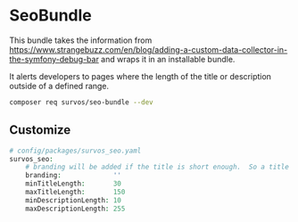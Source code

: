 # SeoBundle

This bundle takes the information from https://www.strangebuzz.com/en/blog/adding-a-custom-data-collector-in-the-symfony-debug-bar and wraps it in an installable bundle.

It alerts developers to pages where the length of the title or description outside of a defined range.

```bash
composer req survos/seo-bundle --dev
```

## Customize

```php
# config/packages/survos_seo.yaml
survos_seo:
    # branding will be added if the title is short enough.  So a title of "Welcome" becomes "MyBrand Welcome"
    branding:             '' 
    minTitleLength:       30
    maxTitleLength:       150
    minDescriptionLength: 10
    maxDescriptionLength: 255

```

